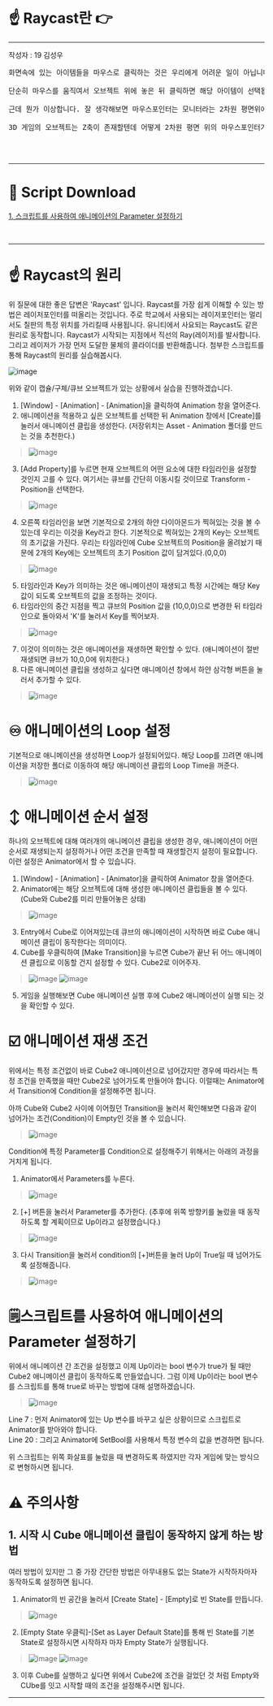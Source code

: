 # ☝️ Raycast란 👉

---
작성자 : 19 김성우
<pre>
화면속에 있는 아이템들을 마우스로 클릭하는 것은 우리에게 어려운 일이 아닙니다. <br> 
단순히 마우스를 움직여서 오브젝트 위에 놓은 뒤 클릭하면 해당 아이템이 선택됩니다. <br>
근데 뭔가 이상합니다. 잘 생각해보면 마우스포인터는 모니터라는 2차원 평면위에 존재합니다. 2D 게임이야 같은 2차원 평면이라 그렇다치더라도<br>
3D 게임의 오브젝트는 Z축이 존재할텐데 어떻게 2차원 평면 위의 마우스포인터가 오브젝트와 만날 수 있었을까요?<br>


</pre>

---

# 📓 Script Download

[1. 스크립트를 사용하여 애니메이션의 Parameter 설정하기](https://github.com/starhome7/GG_Unity_GitHub/blob/main/Unity_Basic/6.%20%EC%95%A0%EB%8B%88%EB%A9%94%EC%9D%B4%EC%85%98%EC%9D%B4%EB%9E%80/Animation_Script/Cube_Parameter.cs)


<br>

---


# ☝️ Raycast의 원리
위 질문에 대한 좋은 답변은 'Raycast' 입니다. Raycast를 가장 쉽게 이해할 수 있는 방법은 레이저포인터를 떠올리는 것입니다.
주로 학교에서 사용되는 레이저포인터는 멀리서도 칠판의 특정 위치를 가리킬때 사용됩니다. 유니티에서 사요되는 Raycast도 같은 원리로 동작합니다.
Raycast가 시작되는 지점에서 직선의 Ray(레이저)를 발사합니다. 그리고 레이저가 가장 먼저 도달한 물체의 콜라이더를 반환해줍니다.
첨부한 스크립트를 통해 Raycast의 원리를 실습해봅시다.

![image](./ray_pic/ray1.png)

위와 같이 캡슐/구체/큐브 오브젝트가 있는 상황에서 실습을 진행하겠습니다.


1. [Window] - [Animation] - [Animation]을 클릭하여 Animation 창을 열어준다.
2. 애니메이션을 적용하고 싶은 오브젝트를 선택한 뒤 Animation 창에서 [Create]를 눌러서 애니메이션 클립을 생성한다. (저장위치는 Asset - Animation 폴더를 만드는 것을 추천한다.)
> ![image](./ani_pic/ani1.png)
3. [Add Property]를 누르면 현재 오브젝트의 어떤 요소에 대한 타임라인을 설정할 것인지 고를 수 있다. 여기서는 큐브를 간단히 이동시킬 것이므로 Transform - Position을 선택한다.
> ![image](./ani_pic/ani2.png)
4. 오른쪽 타임라인을 보면 기본적으로 2개의 하얀 다이아몬드가 찍혀있는 것을 볼 수 있는데 우리는 이것을 Key라고 한다. 기본적으로 찍혀있는 2개의 Key는 오브젝트의 초기값을 가진다. 우리는 타임라인에 Cube 오브젝트의 Position을 올려놨기 때문에 2개의 Key에는 오브젝트의 초기 Position 값이 담겨있다.(0,0,0)
> ![image](./ani_pic/ani3.png)
5. 타임라인과 Key가 의미하는 것은 애니메이션이 재생되고 특정 시간에는 해당 Key값이 되도록 오브젝트의 값을 조정하는 것이다.
6. 타임라인의 중간 지점을 찍고 큐브의 Position 값을 (10,0,0)으로 변경한 뒤 타임라인으로 돌아와서 'K'를 눌러서 Key를 찍어보자.
> ![image](./ani_pic/ani4.png)
7. 이것이 의미하는 것은 애니메이션을 재생하면 확인할 수 있다. (애니메이션이 절반 재생되면 큐브가 10,0,0에 위치한다.)
8. 다른 애니메이션 클립을 생성하고 싶다면 애니메이션 창에서 하얀 삼각형 버튼을 눌러서 추가할 수 있다.
> ![image](./ani_pic/ani6.png)


# ♾️ 애니메이션의 Loop 설정
기본적으로 애니메이션을 생성하면 Loop가 설정되어있다. 해당 Loop를 끄려면 애니메이션을 저장한 폴더로 이동하여 해당 애니메이션 클립의 Loop Time을 꺼준다.
> ![image](./ani_pic/ani5.png)

# ↕️ 애니메이션 순서 설정
하나의 오브젝트에 대해 여러개의 애니메이션 클립을 생성한 경우, 애니메이션이 어떤 순서로 재생되는지 설정하거나 어떤 조건을 만족할 때 재생할건지 설정이 필요합니다.
이런 설정은 Animator에서 할 수 있습니다.

1. [Window] - [Animation] - [Animator]을 클릭하여 Animator 창을 열어준다.
2. Animator에는 해당 오브젝트에 대해 생성한 애니메이션 클립들을 볼 수 있다.(Cube와 Cube2를 미리 만들어놓은 상태)
> ![image](./ani_pic/ani7.png)
3. Entry에서 Cube로 이어져있는데 큐브의 애니메이션이 시작하면 바로 Cube 애니메이션 클립이 동작한다는 의미이다.
4. Cube를 우클릭하여 [Make Transition]을 누르면 Cube가 끝난 뒤 어느 애니메이션 클립으로 이동할 건지 설정할 수 있다. Cube2로 이어주자.
> ![image](./ani_pic/ani8.png)
> ![image](./ani_pic/ani9.png)
5. 게임을 실행해보면 Cube 애니메이션 실행 후에 Cube2 애니메이션이 실행 되는 것을 확인할 수 있다.

# ☑️ 애니메이션 재생 조건
위에서는 특정 조건없이 바로 Cube2 애니메이션으로 넘어갔지만 경우에 따라서는 특정 조건을 만족했을 때만 Cube2로 넘어가도록 만들어야 합니다.
이럴때는 Animator에서 Transition에 Condition을 설정해주면 됩니다.

아까 Cube와 Cube2 사이에 이어줬던 Transition을 눌러서 확인해보면 다음과 같이 넘어가는 조건(Condition)이 Empty인 것을 볼 수 있습니다.
> ![image](./ani_pic/ani10.png)

Condition에 특정 Parameter를 Condition으로 설정해주기 위해서는 아래의 과정을 거치게 됩니다.

1. Animator에서 Parameters를 누른다.
> ![image](./ani_pic/ani11.png)
2. [+] 버튼을 눌러서 Parameter를 추가한다. (추후에 위쪽 방향키를 눌렀을 때 동작하도록 할 계획이므로 Up이라고 설정했습니다.)
> ![image](./ani_pic/ani12.png)
3. 다시 Transition을 눌러서 condition의 [+]버튼을 눌러 Up이 True일 때 넘어가도록 설정해줍니다.
> ![image](./ani_pic/ani13.png)

# 🗒️스크립트를 사용하여 애니메이션의 Parameter 설정하기
위에서 애니메이션 간 조건을 설정했고 이제 Up이라는 bool 변수가 true가 될 때만 Cube2 애니메이션 클립이 동작하도록 만들었습니다.
그럼 이제 Up이라는 bool 변수를 스크립트를 통해 true로 바꾸는 방법에 대해 설명하겠습니다.

> ![image](./ani_pic/ani14.png)

Line 7 : 먼저 Animator에 있는 Up 변수를 바꾸고 싶은 상황이므로 스크립트로 Animator를 받아와야 합니다. <br>
Line 20 : 그리고 Animator에 SetBool를 사용해서 특정 변수의 값을 변경하면 됩니다.

위 스크립트는 위쪽 화살표를 눌렀을 때 변경하도록 하였지만 각자 게임에 맞는 방식으로 변형하시면 됩니다.

# ⚠️ 주의사항

## 1. 시작 시 Cube 애니메이션 클립이 동작하지 않게 하는 방법
여러 방법이 있지만 그 중 가장 간단한 방법은 아무내용도 없는 State가 시작하자마자 동작하도록 설정하면 됩니다.

1. Animator의 빈 공간을 눌러서 [Create State] - [Empty]로 빈 State를 만듭니다.
> ![image](./ani_pic/ani15.png)
2. [Empty State 우클릭]-[Set as Layer Default State]를 통해 빈 State를 기본 State로 설정하시면 시작하자 마자 Empty State가 실행됩니다.
> ![image](./ani_pic/ani16.png)
> ![image](./ani_pic/ani17.png)
3. 이후 Cube를 실행하고 싶다면 위에서 Cube2에 조건을 걸었던 것 처럼 Empty와 CUbe를 잇고 시작할 때의 조건을 설정해주시면 됩니다.


---






